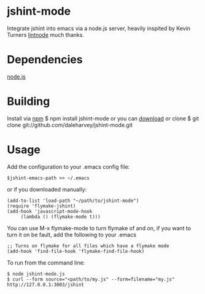 jshint-mode
=======

Integrate jshint into emacs via a node.js server, heavily inspited by Kevin Turners [lintnode](https://github.com/keturn/lintnode) much thanks.

Dependencies
============

[node.js](http://nodejs.org/)

Building
========

Install via [npm](http://npmjs.org/)
    $ npm install jshint-mode
or you can [download](https://github.com/daleharvey/jshint-mode/tarball/master) or clone
    $ git clone git://github.com/daleharvey/jshint-mode.git

Usage
=====

Add the configuration to your .emacs config file:

    $jshint-emacs-path >> ~/.emacs

or if you downloaded manually:

    (add-to-list 'load-path "~/path/to/jshint-mode")
    (require 'flymake-jshint)
    (add-hook 'javascript-mode-hook
         (lambda () (flymake-mode t)))

You can use M-x flymake-mode to turn flymake of and on, if you want to turn it on be fault, add the following to your .emacs

    ;; Turns on flymake for all files which have a flymake mode
    (add-hook 'find-file-hook 'flymake-find-file-hook)

To run from the command line:

    $ node jshint-mode.js
    $ curl --form source="<path/to/my.js" --form=filename="my.js" http://127.0.0.1:3003/jshint
